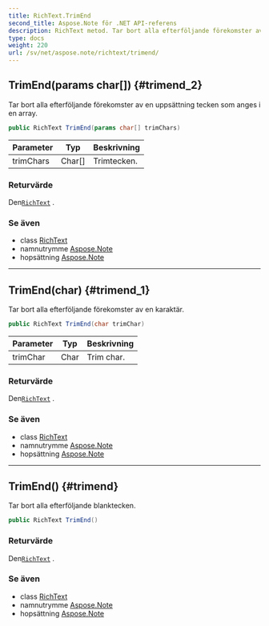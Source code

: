 ```yaml
---
title: RichText.TrimEnd
second_title: Aspose.Note för .NET API-referens
description: RichText metod. Tar bort alla efterföljande förekomster av en uppsättning tecken som anges i en array.
type: docs
weight: 220
url: /sv/net/aspose.note/richtext/trimend/
---
```

## TrimEnd(params char[]) {#trimend_2}

Tar bort alla efterföljande förekomster av en uppsättning tecken som anges i en array.

```csharp
public RichText TrimEnd(params char[] trimChars)
```

| Parameter | Typ | Beskrivning |
| --- | --- | --- |
| trimChars | Char[] | Trimtecken. |

### Returvärde

Den[`RichText`](../) .

### Se även

* class [RichText](../)
* namnutrymme [Aspose.Note](../../richtext/)
* hopsättning [Aspose.Note](../../../)

---

## TrimEnd(char) {#trimend_1}

Tar bort alla efterföljande förekomster av en karaktär.

```csharp
public RichText TrimEnd(char trimChar)
```

| Parameter | Typ | Beskrivning |
| --- | --- | --- |
| trimChar | Char | Trim char. |

### Returvärde

Den[`RichText`](../) .

### Se även

* class [RichText](../)
* namnutrymme [Aspose.Note](../../richtext/)
* hopsättning [Aspose.Note](../../../)

---

## TrimEnd() {#trimend}

Tar bort alla efterföljande blanktecken.

```csharp
public RichText TrimEnd()
```

### Returvärde

Den[`RichText`](../) .

### Se även

* class [RichText](../)
* namnutrymme [Aspose.Note](../../richtext/)
* hopsättning [Aspose.Note](../../../)


